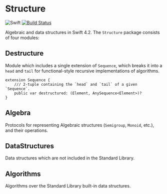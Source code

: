 # Structure

![Swift](https://img.shields.io/badge/Swift-4.2-brightgreen.svg)
[![Build Status](https://travis-ci.org/dn-m/Structure.svg?branch=master)](https://travis-ci.org/dn-m/Structure)

Algebraic and data structures in Swift 4.2. The `Structure` package consists of four modules:

## Destructure
Module which includes a single extension of `Sequence`, which breaks it into a `head` and `tail` for functional-style recursive implementations of algorithms.

```
extension Sequence {
    /// 2-tuple containing the `head` and `tail` of a given `Sequence`.
    public var destructured: (Element, AnySequence<Element>)?
}  
``` 

## Algebra
Protocols for representing Algebraic structures (`Semigroup`, `Monoid`, etc.), and their operations.

## DataStructures
Data structures which are not included in the Standard Library.

## Algorithms
Algorithms over the Standard Library built-in data structures.
